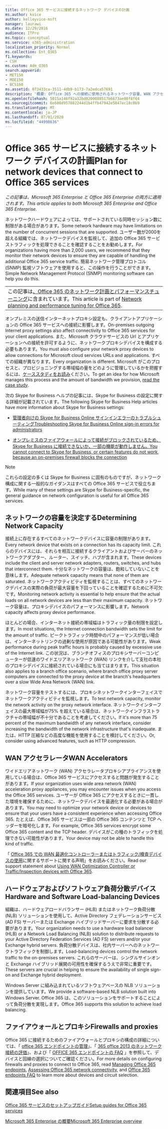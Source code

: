 ```yaml
---
title: Office 365 サービスに接続するネットワーク デバイスの計画
ms.author: kvice
author: kelleyvice-msft
manager: laurawi
ms.date: 12/29/2016
audience: ITPro
ms.topic: conceptual
ms.service: o365-administration
localization_priority: Normal
ms.collection: Ent_O365
f1.keywords:
- CSH
ms.custom: Adm_O365
search.appverid:
- MET150
- MOE150
- BCS160
ms.assetid: 073433ca-3511-4db9-b173-7a2edca57691
description: '概要: Office 365 への接続に使用されるネットワーク容量、WAN アクセラレータ、および負荷分散デバイスに関する考慮事項について説明します。'
ms.openlocfilehash: 5015a146f92a32bd0200088517b6673ae00f8f64
ms.sourcegitcommit: 6e608d957082244d1b4ffb47942e5847ec18c0b9
ms.translationtype: MT
ms.contentlocale: ja-JP
ms.lasthandoff: 07/01/2020
ms.locfileid: "44998636"
---
```

# <a name="plan-for-network-devices-that-connect-to-office-365-services"></a><span data-ttu-id="201ed-103">Office 365 サービスに接続するネットワーク デバイスの計画</span><span class="sxs-lookup"><span data-stu-id="201ed-103">Plan for network devices that connect to Office 365 services</span></span>

<span data-ttu-id="201ed-104">*この記事は、Microsoft 365 Enterprise と Office 365 Enterprise の両方に適用されます。*</span><span class="sxs-lookup"><span data-stu-id="201ed-104">*This article applies to both Microsoft 365 Enterprise and Office 365 Enterprise.*</span></span>
  
<span data-ttu-id="201ed-105">ネットワークハードウェアによっては、サポートされている同時セッション数に制限がある場合があります。</span><span class="sxs-lookup"><span data-stu-id="201ed-105">Some network hardware may have limitations on the number of concurrent sessions that are supported.</span></span> <span data-ttu-id="201ed-106">ユーザー数が2000を超える組織では、ネットワークデバイスを監視して、追加の Office 365 サービストラフィックを処理できることを確認することをお勧めします。</span><span class="sxs-lookup"><span data-stu-id="201ed-106">For organizations having more than 2,000 users, we recommend that they monitor their network devices to ensure they are capable of handling the additional Office 365 service traffic.</span></span> <span data-ttu-id="201ed-107">簡易ネットワーク管理プロトコル (SNMP) 監視ソフトウェアを使用すると、この操作を行うことができます。</span><span class="sxs-lookup"><span data-stu-id="201ed-107">Simple Network Management Protocol (SNMP) monitoring software can help you do this.</span></span>

||
|:-----|
| <span data-ttu-id="201ed-108">この記事は[、Office 365 のネットワーク計画とパフォーマンスチューニング](https://aka.ms/tune)に含まれています。</span><span class="sxs-lookup"><span data-stu-id="201ed-108">This article is part of [Network planning and performance tuning for Office 365](https://aka.ms/tune).</span></span>|

<span data-ttu-id="201ed-109">オンプレミスの送信インターネットプロキシ設定も、クライアントアプリケーションの Office 365 サービスへの接続に影響します。</span><span class="sxs-lookup"><span data-stu-id="201ed-109">On-premises outgoing Internet proxy settings also affect connectivity to Office 365 services for your client applications.</span></span> <span data-ttu-id="201ed-110">また、Microsoft クラウドサービスの Url とアプリケーションへの接続を許可するように、ネットワークプロキシデバイスを構成する必要もあります。</span><span class="sxs-lookup"><span data-stu-id="201ed-110">You must also configure your network proxy devices to allow connections for Microsoft cloud services URLs and applications.</span></span> <span data-ttu-id="201ed-111">すべての組織が異なります。</span><span class="sxs-lookup"><span data-stu-id="201ed-111">Every organization is different.</span></span> <span data-ttu-id="201ed-112">Microsoft がこのプロセスと、プロビジョニングする帯域幅の量をどのように管理しているかを把握するには、[ケーススタディをお読み](https://www.microsoft.com/itshowcase/Article/Content/631/Optimizing-network-performance-for-Microsoft-Office-365)ください。</span><span class="sxs-lookup"><span data-stu-id="201ed-112">To get an idea for how Microsoft manages this process and the amount of bandwidth we provision, [read the case study](https://www.microsoft.com/itshowcase/Article/Content/631/Optimizing-network-performance-for-Microsoft-Office-365).</span></span>
  
<span data-ttu-id="201ed-113">次の Skype for Business ヘルプの記事には、Skype for Business の設定に関する詳細が記載されています。</span><span class="sxs-lookup"><span data-stu-id="201ed-113">The following Skype for Business Help articles have more information about Skype for Business settings:</span></span>
  
- [<span data-ttu-id="201ed-114">管理者向けの Skype for Business Online サインインエラーのトラブルシューティング</span><span class="sxs-lookup"><span data-stu-id="201ed-114">Troubleshooting Skype for Business Online sign-in errors for administrators</span></span>](https://docs.microsoft.com/skypeforbusiness/set-up-skype-for-business-online/troubleshooting-sign-in-errors-for-admins)

- [<span data-ttu-id="201ed-115">オンプレミスのファイアウォールによって接続がブロックされているため、Skype for Business に接続できないか、一部の機能が動作しません。</span><span class="sxs-lookup"><span data-stu-id="201ed-115">You cannot connect to Skype for Business, or certain features do not work, because an on-premises firewall blocks the connection</span></span>](https://go.microsoft.com/fwlink/p/?LinkID=243625)

> [!NOTE]
> <span data-ttu-id="201ed-116">これらの設定の多くは Skype for Business に固有のものですが、ネットワーク構成に関する一般的なガイダンスはすべての Office 365 サービスで役立ちます。</span><span class="sxs-lookup"><span data-stu-id="201ed-116">While many of these settings are Skype for Business-specific, the general guidance on network configuration is useful for all Office 365 services.</span></span>
  
## <a name="determining-network-capacity"></a><span data-ttu-id="201ed-117">ネットワークの容量を決定する</span><span class="sxs-lookup"><span data-stu-id="201ed-117">Determining Network Capacity</span></span>

<span data-ttu-id="201ed-118">接続上に存在するすべてのネットワークデバイスに容量の制限があります。</span><span class="sxs-lookup"><span data-stu-id="201ed-118">Every network device that exists on a connection has its capacity limit.</span></span> <span data-ttu-id="201ed-119">これらのデバイスには、それらを相互に接続するクライアントおよびサーバーのネットワークアダプター、ルーター、スイッチ、ハブが含まれます。</span><span class="sxs-lookup"><span data-stu-id="201ed-119">These devices include the client and server network adapters, routers, switches, and hubs that interconnect them.</span></span> <span data-ttu-id="201ed-120">十分なネットワークの容量は、飽和していないことを意味します。</span><span class="sxs-lookup"><span data-stu-id="201ed-120">Adequate network capacity means that none of them are saturated.</span></span> <span data-ttu-id="201ed-121">ネットワークアクティビティを監視することは、すべてのネットワークデバイスの実際の負荷が最大容量を下回っていることを確認するために不可欠です。</span><span class="sxs-lookup"><span data-stu-id="201ed-121">Monitoring network activity is essential to help ensure that the actual loads on all network devices are less than their maximum capacity.</span></span> <span data-ttu-id="201ed-122">ネットワーク容量は、プロキシデバイスのパフォーマンスに影響します。</span><span class="sxs-lookup"><span data-stu-id="201ed-122">Network capacity affects proxy device performance.</span></span>
  
<span data-ttu-id="201ed-123">ほとんどの場合、インターネット接続の帯域幅はトラフィック量の制限を設定します。</span><span class="sxs-lookup"><span data-stu-id="201ed-123">In most situations, the Internet connection bandwidth sets the limit for the amount of traffic.</span></span> <span data-ttu-id="201ed-124">ピークトラフィック時間中のパフォーマンスが低い場合は、インターネットリンクの過剰な使用が原因である可能性があります。</span><span class="sxs-lookup"><span data-stu-id="201ed-124">Weak performance during peak traffic hours is probably caused by excessive use of the Internet link.</span></span> <span data-ttu-id="201ed-125">この状況は、ブランチオフィスのプロキシサーバーコンピューターが低速のワイドエリアネットワーク (WAN) リンクを介して支社の本社のプロキシデバイスに接続されている場合にも当てはまります。</span><span class="sxs-lookup"><span data-stu-id="201ed-125">This situation also applies to a branch office scenario, where branch office proxy server computers are connected to the proxy device at the branch's headquarters over a slow Wide Area Network (WAN) link.</span></span>
  
<span data-ttu-id="201ed-126">ネットワーク容量をテストするには、プロキシネットワークインターフェイスでネットワークアクティビティを監視します。</span><span class="sxs-lookup"><span data-stu-id="201ed-126">To test network capacity, monitor the network activity on the proxy network interface.</span></span> <span data-ttu-id="201ed-127">ネットワークインターフェイスの最大帯域幅が75% を超えている場合は、ネットワークインフラストラクチャの帯域幅が不十分であることを考慮してください。</span><span class="sxs-lookup"><span data-stu-id="201ed-127">If it's more than 75 percent of the maximum bandwidth of any network interface, consider increasing the bandwidth of the network infrastructure that's inadequate.</span></span> <span data-ttu-id="201ed-128">または、HTTP 圧縮などの高度な機能を使用することを検討してください。</span><span class="sxs-lookup"><span data-stu-id="201ed-128">Or, consider using advanced features, such as HTTP compression.</span></span>
  
## <a name="wan-accelerators"></a><span data-ttu-id="201ed-129">WAN アクセラレータ</span><span class="sxs-lookup"><span data-stu-id="201ed-129">WAN Accelerators</span></span>

<span data-ttu-id="201ed-130">ワイドエリアネットワーク (WAN) アクセラレータプロキシアプライアンスを使用している場合は、Office 365 サービスにアクセスすると問題が発生することがあります。</span><span class="sxs-lookup"><span data-stu-id="201ed-130">If your organization uses wide area network (WAN) acceleration proxy appliances, you may encounter issues when you access the Office 365 services.</span></span> <span data-ttu-id="201ed-131">ユーザーが Office 365 にアクセスするときに一貫した環境を確保するために、ネットワークデバイスを最適化する必要がある場合があります。</span><span class="sxs-lookup"><span data-stu-id="201ed-131">You may need to optimize your network device or devices to ensure that your users have a consistent experience when accessing Office 365.</span></span> <span data-ttu-id="201ed-132">たとえば、Office 365 サービスは一部の Office 365 コンテンツと TCP ヘッダーを暗号化します。</span><span class="sxs-lookup"><span data-stu-id="201ed-132">For example, Office 365 services encrypt some Office 365 content and the TCP header.</span></span> <span data-ttu-id="201ed-133">デバイスがこの種のトラフィックを処理できない可能性があります。</span><span class="sxs-lookup"><span data-stu-id="201ed-133">Your device may not be able to handle this kind of traffic.</span></span>
  
<span data-ttu-id="201ed-134">「 [Office 365 での WAN 最適化コントローラーまたはトラフィック/検査デバイスの使用](https://support.microsoft.com/kb/2690045)に関するサポートに関する声明」をお読みください。</span><span class="sxs-lookup"><span data-stu-id="201ed-134">Read our support statement about [Using WAN Optimization Controller or Traffic/Inspection devices with Office 365](https://support.microsoft.com/kb/2690045).</span></span>
  
## <a name="hardware-and-software-load-balancing-devices"></a><span data-ttu-id="201ed-135">ハードウェアおよびソフトウェア負荷分散デバイス</span><span class="sxs-lookup"><span data-stu-id="201ed-135">Hardware and Software Load-balancing Devices</span></span>

<span data-ttu-id="201ed-136">組織は、ハードウェアロードバランサー (HLB) またはネットワーク負荷分散 (NLB) ソリューションを使用して、Active Directory フェデレーションサービス (AD FS) サーバーまたは Exchange ハイブリッドサーバーに要求を分散する必要があります。</span><span class="sxs-lookup"><span data-stu-id="201ed-136">Your organization needs to use a hardware load balancer (HLB) or a Network Load Balancing (NLB) solution to distribute requests to your Active Directory Federation Services (AD FS) servers and/or your Exchange hybrid servers.</span></span> <span data-ttu-id="201ed-137">負荷分散デバイスは、社内サーバーへのネットワークトラフィックを制御します。</span><span class="sxs-lookup"><span data-stu-id="201ed-137">Load-balancing devices control the network traffic to the on-premises servers.</span></span> <span data-ttu-id="201ed-138">これらのサーバーは、シングルサインオンと Exchange ハイブリッド展開の可用性を確保するうえで非常に重要です。</span><span class="sxs-lookup"><span data-stu-id="201ed-138">These servers are crucial in helping to ensure the availability of single sign-on and Exchange hybrid deployment.</span></span>
  
<span data-ttu-id="201ed-139">Windows Server に組み込まれているソフトウェアベースの NLB ソリューションを提供しています。</span><span class="sxs-lookup"><span data-stu-id="201ed-139">We provide a software-based NLB solution built into Windows Server.</span></span> <span data-ttu-id="201ed-140">Office 365 は、このソリューションをサポートすることによって負荷分散を実現します。</span><span class="sxs-lookup"><span data-stu-id="201ed-140">Office 365 supports this solution to achieve load balancing.</span></span>
  
## <a name="firewalls-and-proxies"></a><span data-ttu-id="201ed-141">ファイアウォールとプロキシ</span><span class="sxs-lookup"><span data-stu-id="201ed-141">Firewalls and proxies</span></span>

<span data-ttu-id="201ed-142">Office 365 に接続するためのファイアウォールとプロキシの構成の詳細については、「 [office 365 エンドポイントの管理](https://support.office.com/article/99cab9d4-ef59-4207-9f2b-3728eb46bf9a)」、「 [365 office 2013 のネットワーク接続の評価](assessing-network-connectivity.md)」、および「 [OFFICE 365 エンドポイントの FAQ](https://support.office.com/article/d4088321-1c89-4b96-9c99-54c75cae2e6d) 」を参照して、デバイスと回線の選択についてご確認ください。</span><span class="sxs-lookup"><span data-stu-id="201ed-142">For more details on configuring firewalls and proxies to connect to Office 365, read [Managing Office 365 endpoints](https://support.office.com/article/99cab9d4-ef59-4207-9f2b-3728eb46bf9a), [Assessing Office 365 network connectivity](assessing-network-connectivity.md), and [Office 365 endpoints FAQ](https://support.office.com/article/d4088321-1c89-4b96-9c99-54c75cae2e6d) to learn more about devices and circuit selection.</span></span>
  
## <a name="see-also"></a><span data-ttu-id="201ed-143">関連項目</span><span class="sxs-lookup"><span data-stu-id="201ed-143">See also</span></span>

[<span data-ttu-id="201ed-144">Office 365 サービスのセットアップガイド</span><span class="sxs-lookup"><span data-stu-id="201ed-144">Setup guides for Office 365 services</span></span>](setup-guides-for-office-365.md)

[<span data-ttu-id="201ed-145">Microsoft 365 Enterprise の概要</span><span class="sxs-lookup"><span data-stu-id="201ed-145">Microsoft 365 Enterprise overview</span></span>](https://docs.microsoft.com/microsoft-365/enterprise/microsoft-365-overview)
